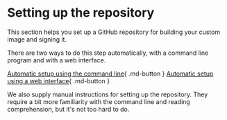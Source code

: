 # Setting up the repository

This section helps you set up a GitHub repository for building your custom image and signing it.

There are two ways to do this step automatically, with a command line program and with a web interface.

[Automatic setup using the command line](/tinker/setup/auto-cli/){ .md-button }
[Automatic setup using a web interface](/tinker/setup/auto-web/){ .md-button }

We also supply manual instructions for setting up the repository. They require a bit more familiarity with the command line and reading comprehension, but it's not too hard to do.
